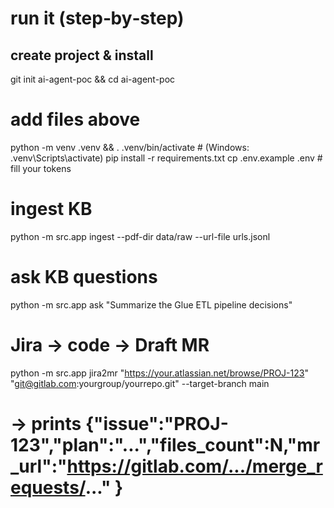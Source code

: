 # run it (step‑by‑step)
## create project & install

git init ai-agent-poc && cd ai-agent-poc
# add files above
python -m venv .venv && . .venv/bin/activate   # (Windows: .venv\Scripts\activate)
pip install -r requirements.txt
cp .env.example .env   # fill your tokens

# ingest KB
python -m src.app ingest --pdf-dir data/raw --url-file urls.jsonl

# ask KB questions
python -m src.app ask "Summarize the Glue ETL pipeline decisions"

# Jira → code → Draft MR
python -m src.app jira2mr "https://your.atlassian.net/browse/PROJ-123" "git@gitlab.com:yourgroup/yourrepo.git" --target-branch main
# → prints {"issue":"PROJ-123","plan":"...","files_count":N,"mr_url":"https://gitlab.com/.../merge_requests/..." }

